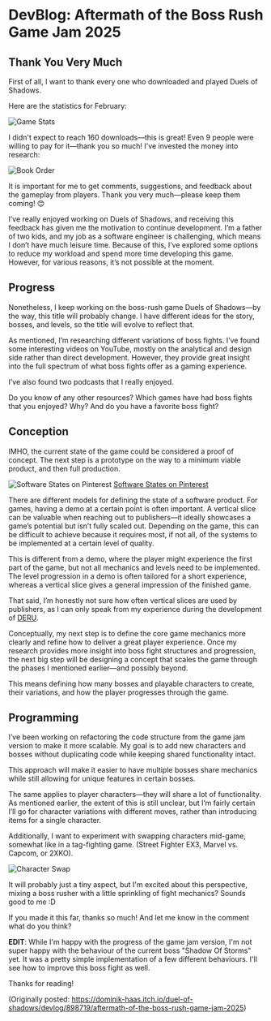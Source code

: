 # DevBlog: Aftermath of the Boss Rush Game Jam 2025

## Thank You Very Much

First of all, I want to thank every one who downloaded and played Duels of Shadows.

Here are the statistics for February: 

![Game Stats](https://img.itch.zone/aW1nLzIwMTI0MTY0LnBuZw==/original/5lNOdM.png)

I didn't expect to reach 160 downloads—this is great!
Even 9 people were willing to pay for it—thank you so much!
I've invested the money into research: 

![Book Order](https://img.itch.zone/aW1nLzIwMTI0Mjg4LnBuZw==/original/TgM479.png)

It is important for me to get comments, suggestions, and feedback about the gameplay from players.
Thank you very much—please keep them coming! 😊

I’ve really enjoyed working on Duels of Shadows, and receiving this feedback has given me the motivation to continue development.
I’m a father of two kids, and my job as a software engineer is challenging, which means I don’t have much leisure time. Because of this, I’ve explored some options to reduce my workload and spend more time developing this game. However, for various reasons, it’s not possible at the moment.


## Progress

Nonetheless, I keep working on the boss-rush game Duels of Shadows—by the way, this title will probably change.
I have different ideas for the story, bosses, and levels, so the title will evolve to reflect that.

As mentioned, I’m researching different variations of boss fights.
I’ve found some interesting videos on YouTube, mostly on the analytical and design side rather than direct development. However, they provide great insight into the full spectrum of what boss fights offer as a gaming experience.

I’ve also found two podcasts that I really enjoyed.

Do you know of any other resources?
Which games have had boss fights that you enjoyed? Why?
And do you have a favorite boss fight?

## Conception

IMHO, the current state of the game could be considered a proof of concept. The next step is a prototype on the way to a minimum viable product, and then full production.

![Software States on Pinterest](https://i.pinimg.com/736x/eb/20/54/eb205431cebf6cb54cc96c63a15ea366.jpg)
[Software States on Pinterest](https://www.pinterest.com/pin/336433034674663245/)

There are different models for defining the state of a software product.
For games, having a demo at a certain point is often important. A vertical slice can be valuable when reaching out to publishers—it ideally showcases a game’s potential but isn’t fully scaled out. Depending on the game, this can be difficult to achieve because it requires most, if not all, of the systems to be implemented at a certain level of quality.

This is different from a demo, where the player might experience the first part of the game, but not all mechanics and levels need to be implemented. The level progression in a demo is often tailored for a short experience, whereas a vertical slice gives a general impression of the finished game.  

That said, I’m honestly not sure how often vertical slices are used by publishers, as I can only speak from my experience during the development of [DERU](https://inkkit.itch.io/deru). 


Conceptually, my next step is to define the core game mechanics more clearly and refine how to deliver a great player experience. Once my research provides more insight into boss fight structures and progression, the next big step will be designing a concept that scales the game through the phases I mentioned earlier—and possibly beyond.

This means defining how many bosses and playable characters to create, their variations, and how the player progresses through the game.

## Programming

I’ve been working on refactoring the code structure from the game jam version to make it more scalable.
My goal is to add new characters and bosses without duplicating code while keeping shared functionality intact.

This approach will make it easier to have multiple bosses share mechanics while still allowing for unique features in certain bosses.

The same applies to player characters—they will share a lot of functionality. As mentioned earlier, the extent of this is still unclear, but I’m fairly certain I’ll go for character variations with different moves, rather than introducing items for a single character.

Additionally, I want to experiment with swapping characters mid-game, somewhat like in a tag-fighting game. (Street Fighter EX3, Marvel vs. Capcom, or 2XKO).

![Character Swap](https://img.itch.zone/aW1nLzIwMTI0NTA3LmdpZg==/original/E86uG%2B.gif)


It will probably just a tiny aspect, but I'm excited about this perspective, mixing a boss rusher with a little sprinkling of fight mechanics? Sounds good to me :D

If you made it this far, thanks so much! And let me know in the comment what do you think?


**EDIT**: While I'm happy with the progress of the game jam version, I'm not super happy with the behaviour of the current boss "Shadow Of Storms" yet. It was a pretty simple implementation of a few different behaviours. I'll see how to improve this boss fight as well.

Thanks for reading!

(Originally posted: <https://dominik-haas.itch.io/duel-of-shadows/devlog/898719/aftermath-of-the-boss-rush-game-jam-2025>)
